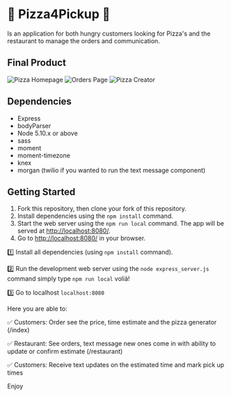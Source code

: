 # 🍕 Pizza4Pickup 🍕

Is an application for both hungry customers looking for Pizza's and the restaurant to manage the orders and communication.


## Final Product

![Pizza Homepage](https://github.com/wang790222/pizzaForPickup/blob/master/public/pizza_homepage.gif)
![Orders Page](https://github.com/wang790222/pizzaForPickup/blob/master/public/Screen%20Shot%202019-02-05%20at%2010.39.39%20AM.png)
![Pizza Creator](https://github.com/wang790222/pizzaForPickup/blob/master/public/pizza_visual_creator.gif)

## Dependencies

- Express
- bodyParser
- Node 5.10.x or above
- sass
- moment
- moment-timezone
- knex
- morgan
(twilio if you wanted to run the text message component)

## Getting Started

1. Fork this repository, then clone your fork of this repository.
2. Install dependencies using the `npm install` command.
3. Start the web server using the `npm run local` command. The app will be served at <http://localhost:8080/>.
4. Go to <http://localhost:8080/> in your browser.

1️⃣ Install all dependencies (using `npm install` command).

2️⃣ Run the development web server using the `node express_server.js` command simply type `npm run local` volià!

3️⃣ Go to localhost `localhost:8080`

Here you are able to:

✅ Customers: Order see the price, time estimate and the pizza generator (/index)

✅ Restaurant: See orders, text message new ones come in with ability to update or confirm estimate (/restaurant)

✅ Customers: Receive text updates on the estimated time and mark pick up times

Enjoy